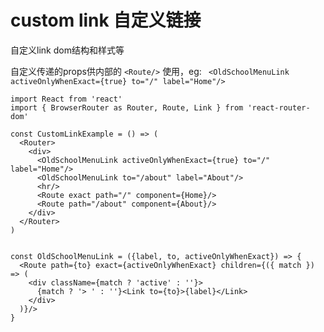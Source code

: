 

custom link 自定义链接 
======

自定义link dom结构和样式等

自定义传递的props供内部的 `<Route/>` 使用，eg: ` <OldSchoolMenuLink activeOnlyWhenExact={true} to="/" label="Home"/>`

```
import React from 'react'
import { BrowserRouter as Router, Route, Link } from 'react-router-dom'

const CustomLinkExample = () => (
  <Router>
    <div>
      <OldSchoolMenuLink activeOnlyWhenExact={true} to="/" label="Home"/>
      <OldSchoolMenuLink to="/about" label="About"/>
      <hr/>
      <Route exact path="/" component={Home}/>
      <Route path="/about" component={About}/>
    </div>
  </Router>
)


const OldSchoolMenuLink = ({label, to, activeOnlyWhenExact}) => {
  <Route path={to} exact={activeOnlyWhenExact} children={({ match }) => (
    <div className={match ? 'active' : ''}>
      {match ? '> ' : ''}<Link to={to}>{label}</Link>
    </div>
  )}/>
}


```